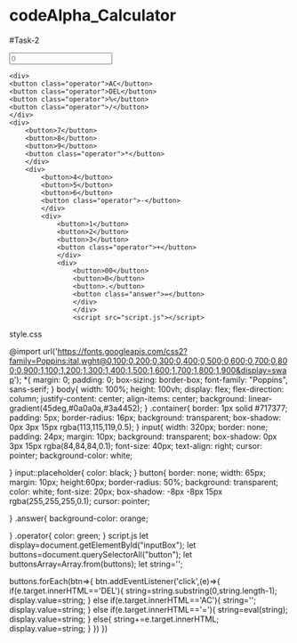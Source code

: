 # codeAlpha_Calculator
#Task-2
<!DOCTYPE html>
<html lang="en">
<head>
    <meta charset="UTF-8">
    <meta name="viewport" content="width=device-width, initial-scale=1.0">
    <title>#Task-2 || Calculator </title>
    <link rel="stylesheet" href="style.css">
</head>
<body>
    <div class="container">
        <input id="inputBox" type="text" placeholder="0" >
    
    <div>
    <button class="operator">AC</button>
    <button class="operator">DEL</button>
    <button class="operator">%</button>
    <button class="operator">/</button>
    </div>
    <div>
        <button>7</button>
        <button>8</button>
        <button>9</button>
        <button class="operator">*</button>
        </div>
        <div>
            <button>4</button>
            <button>5</button>
            <button>6</button>
            <button class="operator">-</button>
            </div>
            <div>
                <button>1</button>
                <button>2</button>
                <button>3</button>
                <button class="operator">+</button>
                </div>
                <div>
                    <button>00</button>
                    <button>0</button>
                    <button>.</button>
                    <button class="answer">=</button>
                    </div>
                    </div>
                    <script src="script.js"></script>
</body>
</html>

style.css

@import url('https://fonts.googleapis.com/css2?family=Poppins:ital,wght@0,100;0,200;0,300;0,400;0,500;0,600;0,700;0,800;0,900;1,100;1,200;1,300;1,400;1,500;1,600;1,700;1,800;1,900&display=swap');
*{
    margin: 0;
    padding: 0;
    box-sizing: border-box;
    font-family: "Poppins", sans-serif;
}
body{
    width: 100%;
    height: 100vh;
    display: flex;
    flex-direction: column;
    justify-content: center;
    align-items: center;
    background: linear-gradient(45deg,#0a0a0a,#3a4452);
}
.container{
    border: 1px solid #717377;
    padding: 5px;
    border-radius: 16px;
    background: transparent;
    box-shadow: 0px 3px 15px rgba(113,115,119,0.5);
}
input{
    width: 320px;
    border: none;
    padding: 24px;
    margin: 10px;
    background: transparent;
    box-shadow: 0px 3px 15px rgba(84,84,84,0.1);
    font-size: 40px;
    text-align: right;
    cursor: pointer;
    background-color: white;

}
input::placeholder{
    color: black;
}
button{
    border: none;
    width: 65px;
    margin: 10px;
    height:60px;
    border-radius: 50%;
    background: transparent;
    color: white;
    font-size: 20px;
    box-shadow: -8px -8px 15px rgba(255,255,255,0.1);
    cursor: pointer;
    
}
.answer{
    background-color: orange;

}
.operator{
    color: green;
}
script.js
let display=document.getElementById("inputBox");
let buttons=document.querySelectorAll("button");
let buttonsArray=Array.from(buttons);
let string='';

buttons.forEach(btn=>{
    btn.addEventListener('click',(e)=>{
        if(e.target.innerHTML=='DEL'){
            string=string.substring(0,string.length-1);
            display.value=string;
       }
       else if(e.target.innerHTML=='AC'){
        string='';
        display.value=string;
       }
       else if(e.target.innerHTML=='='){
        string=eval(string);
        display.value=string;
       }
       else{
        string+=e.target.innerHTML;
        display.value=string;
       }
    })
})
